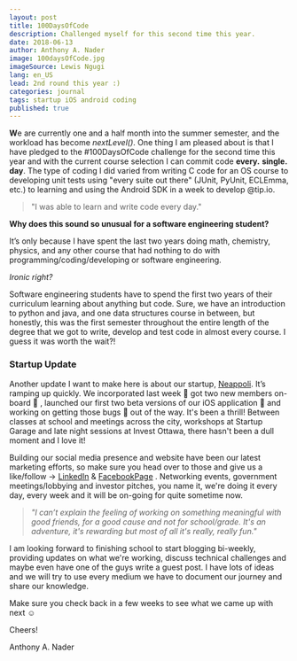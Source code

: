 ```yaml
---
layout: post
title: 100DaysOfCode
description: Challenged myself for this second time this year.
date: 2018-06-13
author: Anthony A. Nader
image: 100daysOfCode.jpg
imageSource: Lewis Ngugi
lang: en_US
lead: 2nd round this year :)
categories: journal
tags: startup iOS android coding
published: true
---
```

<b>W</b>e are currently one and a half month into the summer semester, and the workload has become _nextLevel()_. One thing I am pleased about is that I have pledged to the #100DaysOfCode challenge for the second time this year and with the current course selection I can commit code <b>every.</b> <b>single.</b> <b>day</b>. The type of coding I did varied from writing C code for an OS course to developing unit tests using "every suite out there" (JUnit, PyUnit, ECLEmma, etc.) to learning and using the Android SDK in a week to develop @tip.io.

> "I was able to learn and write code every day."

<b>Why does this sound so unusual for a software engineering student?</b>

It’s only because I have spent the last two years doing math, chemistry, physics, and any other course that had nothing to do with programming/coding/developing or software engineering.

_Ironic right?_

Software engineering students have to spend the first two years of their curriculum learning about anything but code. Sure, we have an introduction to python and java, and one data structures course in between, but honestly, this was the first semester throughout the entire length of the degree that we got to write, develop and test code in almost every course. I guess it was worth the wait?!


### Startup Update

Another update I want to make here is about our startup, <a class="pink-hover" href="http://neappoli.com" target="_blank">Neappoli</a>. It’s ramping up quickly. We incorporated last week :tada: got two new members on-board :two_men_holding_hands: , launched our first two beta versions of our iOS application :iphone: and working on getting those bugs :ant: out of the way. It's been a thrill! Between classes at school and meetings across the city, workshops at Startup Garage and late night sessions at Invest Ottawa, there hasn't been a dull moment and I love it!

Building our social media presence and website have been our latest marketing efforts, so make sure you head over to those and give us a like/follow -> <a class="pink-hover" href="https://www.linkedin.com/company/neappoli/" target="_blank">LinkedIn</a> & <a class="pink-hover" href="https://www.facebook.com/neappoli/" target="_blank">FacebookPage</a> . Networking events, government meetings/lobbying and investor pitches, you name it, we're doing it every day, every week and it will be on-going for quite sometime now.

> _"I can’t explain the feeling of working on something meaningful with good friends, for a good cause and not for school/grade. It's an adventure, it's rewarding but most of all it's really, really fun."_

I am looking forward to finishing school to start blogging bi-weekly, providing updates on what we're working, discuss technical challenges and maybe even have one of the guys write a guest post. I have lots of ideas and we will try to use every medium we have to document our journey and share our knowledge.

Make sure you check back in a few weeks to see what we came up with next :relaxed:

Cheers!

Anthony A. Nader
